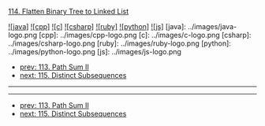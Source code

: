 [114. Flatten Binary Tree to Linked List](https://leetcode.com/problems/flatten-binary-tree-to-linked-list/)

[![java]](../java/114-flatten-binary-tree-to-linked-list.md)
[![cpp]](../cpp/114-flatten-binary-tree-to-linked-list.md)
[![c]](../c/114-flatten-binary-tree-to-linked-list.md)
[![csharp]](../csharp/114-flatten-binary-tree-to-linked-list.md)
[![ruby]](../ruby/114-flatten-binary-tree-to-linked-list.md)
[![python]](../python/114-flatten-binary-tree-to-linked-list.md)
[![js]](../js/114-flatten-binary-tree-to-linked-list.md)
[java]: ../images/java-logo.png
[cpp]: ../images/cpp-logo.png
[c]: ../images/c-logo.png
[csharp]: ../images/csharp-logo.png
[ruby]: ../images/ruby-logo.png
[python]: ../images/python-logo.png
[js]: ../images/js-logo.png

- [prev: 113. Path Sum II](113-path-sum-ii.md)
- [next: 115. Distinct Subsequences](115-distinct-subsequences.md)

---


---

- [prev: 113. Path Sum II](113-path-sum-ii.md)
- [next: 115. Distinct Subsequences](115-distinct-subsequences.md)
